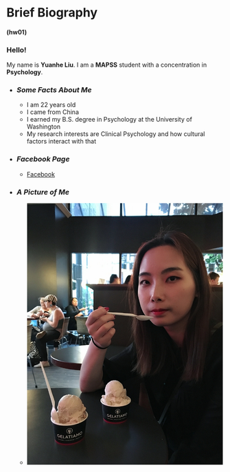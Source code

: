 # Brief Biography
#### (hw01)

### **Hello!**
My name is **Yuanhe Liu**. I am a **MAPSS** student with a concentration in **Psychology**. 

* ### *Some Facts About Me*
  + I am 22 years old
  + I came from China
  + I earned my B.S. degree in Psychology at the University of Washington
  + My research interests are Clinical Psychology and how cultural factors interact with that
  
* ### *Facebook Page*
  + [Facebook](https://www.facebook.com/profile.php?id=100005223360681)

* ### *A Picture of Me*
  + ![Picture of Me](hw01.jpeg)